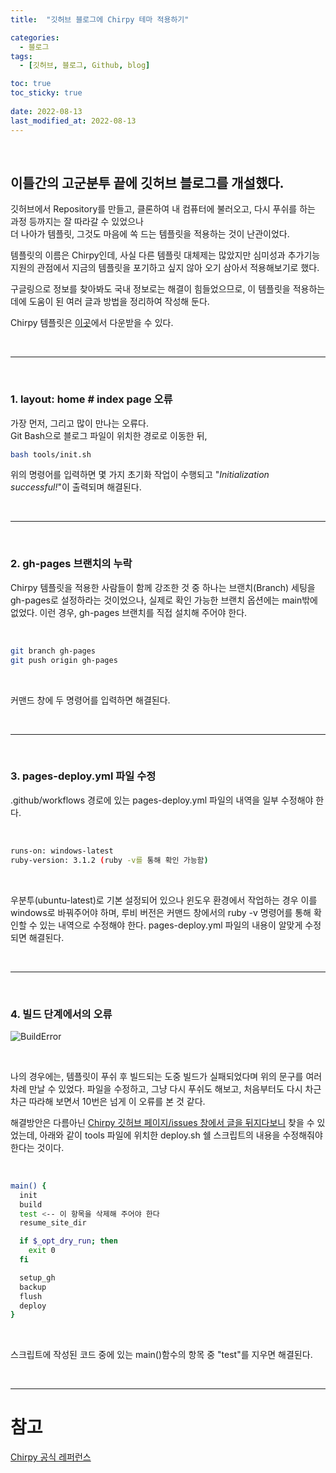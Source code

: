 ```yaml
---
title:  "깃허브 블로그에 Chirpy 테마 적용하기"

categories:
  - 블로그
tags:
  - [깃허브, 블로그, Github, blog]

toc: true
toc_sticky: true
 
date: 2022-08-13
last_modified_at: 2022-08-13
---
```


<br>

## 이틀간의 고군분투 끝에 깃허브 블로그를 개설했다.

깃허브에서 Repository를 만들고, 클론하여 내 컴퓨터에 불러오고, 다시 푸쉬를 하는 과정 등까지는 잘 따라갈 수 있었으나  
더 나아가 템플릿, 그것도 마음에 쏙 드는 템플릿을 적용하는 것이 난관이었다.  

템플릿의 이름은 Chirpy인데, 사실 다른 템플릿 대체제는 많았지만 심미성과 추가기능 지원의 관점에서 지금의 템플릿을 포기하고 싶지 않아 오기 삼아서 적용해보기로 했다.  

구글링으로 정보를 찾아봐도 국내 정보로는 해결이 힘들었으므로, 이 템플릿을 적용하는 데에 도움이 된 여러 글과 방법을 정리하여 작성해 둔다.  

Chirpy 템플릿은 [이곳](https://github.com/cotes2020/jekyll-theme-chirpy/)에서 다운받을 수 있다.  

<br>

---

<br>

### 1. layout: home # index page 오류

가장 먼저, 그리고 많이 만나는 오류다.  
Git Bash으로 블로그 파일이 위치한 경로로 이동한 뒤,


```bash
bash tools/init.sh
```


위의 명령어를 입력하면 몇 가지 초기화 작업이 수행되고 "_Initialization successful!_"이 출력되며 해결된다. 

<br>

---

<br>

### 2. gh-pages 브랜치의 누락

Chirpy 템플릿을 적용한 사람들이 함께 강조한 것 중 하나는 브랜치(Branch) 세팅을 gh-pages로 설정하라는 것이었으나, 실제로 확인 가능한 브랜치 옵션에는 main밖에 없었다. 이런 경우, gh-pages 브랜치를 직접 설치해 주어야 한다.  

<br>

```bash
git branch gh-pages  
git push origin gh-pages
```

<br>

커맨드 창에 두 명령어를 입력하면 해결된다.

<br>

---

<br>

### 3. pages-deploy.yml 파일 수정

.github/workflows 경로에 있는 pages-deploy.yml 파일의 내역을 일부 수정해야 한다.

<br>

```bash
runs-on: windows-latest
ruby-version: 3.1.2 (ruby -v를 통해 확인 가능함)
```

<br>

우분투(ubuntu-latest)로 기본 설정되어 있으나 윈도우 환경에서 작업하는 경우 이를 windows로 바꿔주어야 하며, 루비 버전은 커맨드 창에서의 ruby -v 명령어를 통해 확인할 수 있는 내역으로 수정해야 한다. pages-deploy.yml 파일의 내용이 알맞게 수정되면 해결된다.

<br>

---

<br>

### 4. 빌드 단계에서의 오류

![BuildError](https://user-images.githubusercontent.com/96360829/185293821-ce829e83-0b93-4998-b7be-2fffaf9d20c0.png)

<br>

나의 경우에는, 템플릿이 푸쉬 후 빌드되는 도중 빌드가 실패되었다며 위의 문구를 여러 차례 만날 수 있었다. 파일을 수정하고, 그냥 다시 푸쉬도 해보고, 처음부터도 다시 차근차근 따라해 보면서 10번은 넘게 이 오류를 본 것 같다.

해결방안은 다름아닌 [Chirpy 깃허브 페이지/issues 창에서 글을 뒤지다보니](https://github.com/cotes2020/jekyll-theme-chirpy/issues/465) 찾을 수 있었는데, 아래와 같이 tools 파일에 위치한 deploy.sh 쉘 스크립트의 내용을 수정해줘야 한다는 것이다.

<br>

```bash
main() {
  init
  build
  test <-- 이 항목을 삭제해 주어야 한다
  resume_site_dir

  if $_opt_dry_run; then
    exit 0
  fi

  setup_gh
  backup
  flush
  deploy
}
```

<br>

스크립트에 작성된 코드 중에 있는 main()함수의 항목 중 "test"를 지우면 해결된다.

<br>

---

# 참고
[Chirpy 공식 레퍼런스](https://chirpy.cotes.page/)